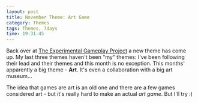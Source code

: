 ```yaml
---
layout: post
title: November Theme: Art Game
category: Themes
tags: Themes, 7days
time: 19:31:45
---
```

Back over at [The Experimental Gameplay Project](http://experimentalgameplay.com/blog/) a new theme has come up. My last three themes haven't been "my" themes: I've been following their lead and their themes and this month is no exception. This months' apparently a big theme - **Art**. It's even a collaboration with a big art museum...

The idea that games are art is an old one and there are a few games considered art - but it's really hard to make an actual *art game*. But I'll try :)

